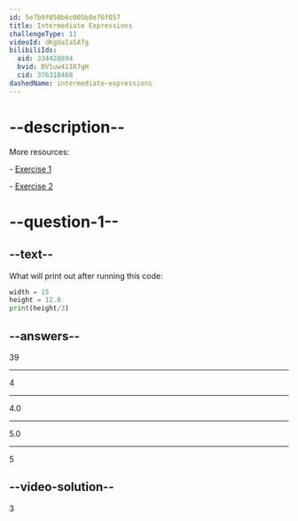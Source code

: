 ```yaml
---
id: 5e7b9f050b6c005b0e76f057
title: Intermediate Expressions
challengeType: 11
videoId: dKgUaIa5ATg
bilibiliIds:
  aid: 334428894
  bvid: BV1uw411R7gH
  cid: 376318468
dashedName: intermediate-expressions
---
```


# --description--

More resources:

\- <a href="https://youtu.be/t_4DPwsaGDY" target="_blank" rel="noopener noreferrer nofollow">Exercise 1</a>

\- <a href="https://youtu.be/wgkC8SxraAQ" target="_blank" rel="noopener noreferrer nofollow">Exercise 2</a>

# --question-1--

## --text--

What will print out after running this code:

```python
width = 15
height = 12.0
print(height/3)
```

## --answers--

39

---

4

---

4.0

---

5.0

---

5

## --video-solution--

3

